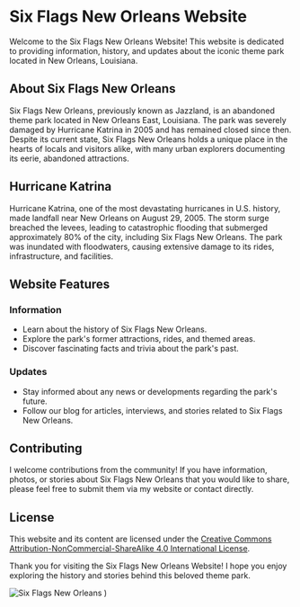 # Six Flags New Orleans Website

Welcome to the Six Flags New Orleans Website! This website is dedicated to providing information, history, and updates about the iconic theme park located in New Orleans, Louisiana.

## About Six Flags New Orleans

Six Flags New Orleans, previously known as Jazzland, is an abandoned theme park located in New Orleans East, Louisiana. The park was severely damaged by Hurricane Katrina in 2005 and has remained closed since then. Despite its current state, Six Flags New Orleans holds a unique place in the hearts of locals and visitors alike, with many urban explorers documenting its eerie, abandoned attractions.

## Hurricane Katrina

Hurricane Katrina, one of the most devastating hurricanes in U.S. history, made landfall near New Orleans on August 29, 2005. The storm surge breached the levees, leading to catastrophic flooding that submerged approximately 80% of the city, including Six Flags New Orleans. The park was inundated with floodwaters, causing extensive damage to its rides, infrastructure, and facilities.

## Website Features

### Information
- Learn about the history of Six Flags New Orleans.
- Explore the park's former attractions, rides, and themed areas.
- Discover fascinating facts and trivia about the park's past.

### Updates
- Stay informed about any news or developments regarding the park's future.
- Follow our blog for articles, interviews, and stories related to Six Flags New Orleans.

## Contributing
I welcome contributions from the community! If you have information, photos, or stories about Six Flags New Orleans that you would like to share, please feel free to submit them via my website or contact directly.

## License
This website and its content are licensed under the [Creative Commons Attribution-NonCommercial-ShareAlike 4.0 International License](https://creativecommons.org/licenses/by-nc-sa/4.0/).

Thank you for visiting the Six Flags New Orleans Website! I hope you enjoy exploring the history and stories behind this beloved theme park.

![Six Flags New Orleans](imagens/six.jpg)
)
